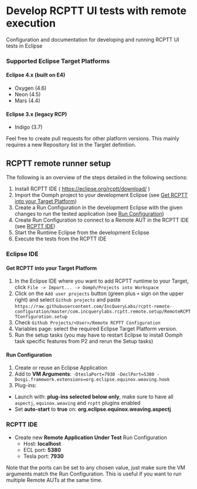 # Develop RCPTT UI tests with remote execution

Configuration and documentation for developing and running RCPTT UI tests in Eclipse

### Supported Eclipse Target Platforms

#### Eclipse 4.x (built on E4)

* Oxygen (4.6)
* Neon (4.5)
* Mars (4.4)

#### Eclipse 3.x (legacy RCP)

* Indigo (3.7)

Feel free to create pull requests for other platform versions. This mainly requires a new Repository list in the Targlet definition.

## RCPTT remote runner setup

The following is an overview of the steps detailed in the following sections:

1. Install RCPTT IDE ( https://eclipse.org/rcptt/download/ ) 
1. Import the Oomph project to your development Eclipse (see [Get RCPTT into your Target Platform](#get-rcptt-into-your-target-platform))
1. Create a Run Configuration in the development Eclipse with the given changes to run the tested application (see [Run Configuration](#run-configuration))
1. Create Run Configuration to connect to a Remote AUT in the RCPTT IDE (see [RCPTT IDE](#rcptt-ide))
1. Start the Runtime Eclipse from the development Eclipse
1. Execute the tests from the RCPTT IDE

### Eclipse IDE

#### Get RCPTT into your Target Platform

1. In the Eclipse IDE where you want to add RCPTT runtime to your Target, click `File -> Import... -> Oomph/Projects into Workspace`
1. Click on the `Add user projects` button (green plus `+` sign on the upper right) and select `Github projects` and paste `https://raw.githubusercontent.com/IncQueryLabs/rcptt-remote-configuration/master/com.incquerylabs.rcptt.remote.setup/RemoteRCPTTConfiguration.setup`
1. Check `Github Projects/<User>/Remote RCPTT Configuration`
1. Variables page: select the required Eclipse Target Platform version.
1. Run the setup tasks (you may have to restart Eclipse to install Oomph task specific features from P2 and rerun the Setup tasks)

#### Run Configuration

1. Create or reuse an Eclipse Application
1. Add to **VM Arguments**: `-DteslaPort=7930 -DeclPort=5380 -Dosgi.framework.extensions=org.eclipse.equinox.weaving.hook`
1. Plug-ins:
  * Launch with: **plug-ins selected below only**, make sure to have all `aspectj`, `equinox.weaving` and `rcptt` plugins enabled
  * Set **auto-start** to **true** on: **org.eclipse.equinox.weaving.aspectj**

### RCPTT IDE

* Create new **Remote Application Under Test** Run Configuration
  * Host: **localhost**
  * ECL port: **5380**
  * Tesla port: **7930**

Note that the ports can be set to any chosen value, just make sure the VM arguments match the Run Configuration. This is useful if you want to run multiple Remote AUTs at the same time.
